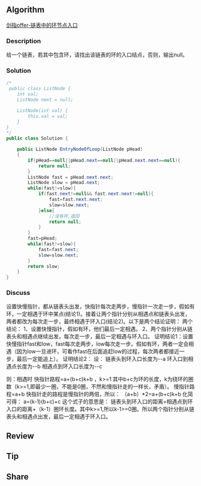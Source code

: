 ## Algorithm

[剑指offer-链表中的环节点入口](https://www.nowcoder.com/practice/253d2c59ec3e4bc68da16833f79a38e4?tpId=13&tags=&title=&diffculty=0&judgeStatus=0&rp=1)

### Description

给一个链表，若其中包含环，请找出该链表的环的入口结点，否则，输出null。

### Solution

```java
/*
 public class ListNode {
    int val;
    ListNode next = null;

    ListNode(int val) {
        this.val = val;
    }
}
*/
public class Solution {

    public ListNode EntryNodeOfLoop(ListNode pHead)
    {
        if(pHead==null||pHead.next==null||pHead.next.next==null){
            return null;
        }
        ListNode fast = pHead.next.next;
        ListNode slow = pHead.next;
        while(fast!=slow){
            if(fast.next!=null&& fast.next.next!=null){
                fast=fast.next.next;
                slow=slow.next;
            }else{
                //没有环,返回
                return null;
            }
        }
        fast=pHead;
        while(fast!=slow){
            fast=fast.next;
            slow=slow.next;
        }
        return slow;
    }
}
```

### Discuss

设置快慢指针，都从链表头出发，快指针每次走两步，慢指针一次走一步，假如有环，一定相遇于环中某点(结论1)。接着让两个指针分别从相遇点和链表头出发，两者都改为每次走一步，最终相遇于环入口(结论2)。以下是两个结论证明：
两个结论：
1、设置快慢指针，假如有环，他们最后一定相遇。
2、两个指针分别从链表头和相遇点继续出发，每次走一步，最后一定相遇与环入口。
证明结论1：设置快慢指针fast和low，fast每次走两步，low每次走一步。假如有环，两者一定会相遇（因为low一旦进环，可看作fast在后面追赶low的过程，每次两者都接近一步，最后一定能追上）。
证明结论2：
设：
链表头到环入口长度为--a
环入口到相遇点长度为--b
相遇点到环入口长度为--c

则：相遇时
快指针路程=a+(b+c)k+b ，k>=1  其中b+c为环的长度，k为绕环的圈数（k>=1,即最少一圈，不能是0圈，不然和慢指针走的一样长，矛盾）。
慢指针路程=a+b
快指针走的路程是慢指针的两倍，所以：
（a+b）*2=a+(b+c)k+b
化简可得：
a=(k-1)(b+c)+c 这个式子的意思是： 链表头到环入口的距离=相遇点到环入口的距离+（k-1）圈环长度。其中k>=1,所以k-1>=0圈。所以两个指针分别从链表头和相遇点出发，最后一定相遇于环入口。

## Review


## Tip


## Share
